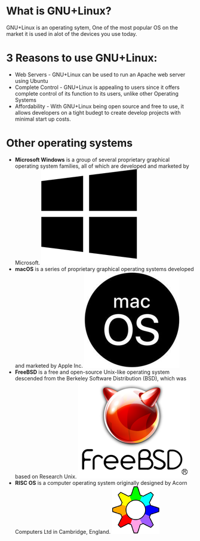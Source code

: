 # What is GNU+Linux?
GNU+Linux is an operating sytem, One of the most popular OS on the market it is used in alot of the devices you use today.
# 3 Reasons to use GNU+Linux:
+ Web Servers - GNU+Linux can be used to run an Apache web server using Ubuntu
+ Complete Control - GNU+Linux is appealing to users since it offers complete control of its function to its users, unlike other Operating Systems
+ Affordability - With GNU+Linux being open source and free to use, it allows developers on a tight budegt to create develop projects with minimal start up costs.


# Other operating systems
* **Microsoft Windows** is a group of several proprietary graphical operating system families, all of which are developed and marketed by Microsoft.
![](windowslogo.png) 
* **macOS** is a series of proprietary graphical operating systems developed and marketed by Apple Inc.
![](macoslogo.jpg) 
* **FreeBSD** is a free and open-source Unix-like operating system descended from the Berkeley Software Distribution (BSD), which was based on Research Unix.
![](freebsdlogo.png)
* **RISC OS** is a computer operating system originally designed by Acorn Computers Ltd in Cambridge, England.
![](riscos.png) 

